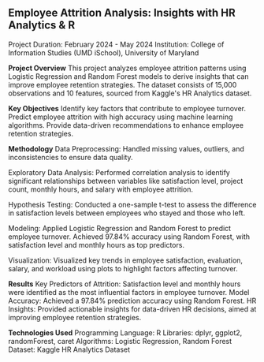 ## Employee Attrition Analysis: Insights with HR Analytics & R ##

Project Duration: February 2024 - May 2024
Institution: College of Information Studies (UMD iSchool), University of Maryland

**Project Overview**
This project analyzes employee attrition patterns using Logistic Regression and Random Forest models to derive insights that can improve employee retention strategies. The dataset consists of 15,000 observations and 10 features, sourced from Kaggle's HR Analytics dataset.

**Key Objectives**
Identify key factors that contribute to employee turnover.
Predict employee attrition with high accuracy using machine learning algorithms.
Provide data-driven recommendations to enhance employee retention strategies.


**Methodology**
Data Preprocessing: Handled missing values, outliers, and inconsistencies to ensure data quality.

Exploratory Data Analysis: Performed correlation analysis to identify significant relationships between variables like satisfaction level, project count, monthly hours, and salary with employee attrition.

Hypothesis Testing: Conducted a one-sample t-test to assess the difference in satisfaction levels between employees who stayed and those who left.

Modeling: Applied Logistic Regression and Random Forest to predict employee turnover. Achieved 97.84% accuracy using Random Forest, with satisfaction level and monthly hours as top predictors.

Visualization: Visualized key trends in employee satisfaction, evaluation, salary, and workload using plots to highlight factors affecting turnover.

**Results**
Key Predictors of Attrition: Satisfaction level and monthly hours were identified as the most influential factors in employee turnover.
Model Accuracy: Achieved a 97.84% prediction accuracy using Random Forest.
HR Insights: Provided actionable insights for data-driven HR decisions, aimed at improving employee retention strategies.

**Technologies Used**
Programming Language: R
Libraries: dplyr, ggplot2, randomForest, caret
Algorithms: Logistic Regression, Random Forest
Dataset: Kaggle HR Analytics Dataset
